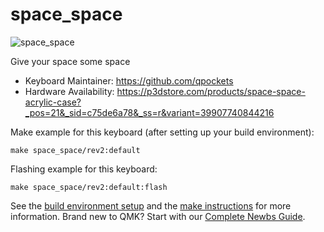 # space_space

![space_space](https://i.imgur.com/SxjhzIMh.jpg)

Give your space some space  

* Keyboard Maintainer: https://github.com/qpockets
* Hardware Availability: https://p3dstore.com/products/space-space-acrylic-case?_pos=21&_sid=c75de6a78&_ss=r&variant=39907740844216

Make example for this keyboard (after setting up your build environment):

    make space_space/rev2:default

Flashing example for this keyboard:

    make space_space/rev2:default:flash

See the [build environment setup](https://docs.qmk.fm/#/getting_started_build_tools) and the [make instructions](https://docs.qmk.fm/#/getting_started_make_guide) for more information. Brand new to QMK? Start with our [Complete Newbs Guide](https://docs.qmk.fm/#/newbs).
